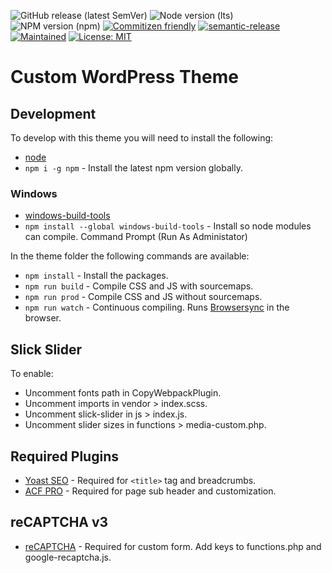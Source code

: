 ![GitHub release (latest SemVer)](https://img.shields.io/github/v/release/xbladex/custom)
![Node version (lts)](https://img.shields.io/badge/node-14.15.4-brightgreen)
![NPM version (npm)](https://img.shields.io/badge/npm-6.14.10-red)
[![Commitizen friendly](https://img.shields.io/badge/commitizen-friendly-brightgreen.svg)](http://commitizen.github.io/cz-cli/)
[![semantic-release](https://img.shields.io/badge/%20%20%F0%9F%93%A6%F0%9F%9A%80-semantic--release-e10079.svg)](https://github.com/semantic-release/semantic-release)
[![Maintained](https://img.shields.io/badge/maintained_by-Rich_Edmunds-blue)](https://www.richedmunds.com)
[![License: MIT](https://img.shields.io/badge/License-MIT-yellow.svg)](https://opensource.org/licenses/MIT)

# Custom WordPress Theme

## Development

To develop with this theme you will need to install the following:

- [node](https://nodejs.org/)
- `npm i -g npm` - Install the latest npm version globally.

### Windows

- [windows-build-tools](https://github.com/felixrieseberg/windows-build-tools)
- `npm install --global windows-build-tools` - Install so node modules can compile. Command Prompt (Run As Administator)

In the theme folder the following commands are available:

- `npm install` - Install the packages.
- `npm run build` - Compile CSS and JS with sourcemaps.
- `npm run prod` - Compile CSS and JS without sourcemaps.
- `npm run watch` - Continuous compiling. Runs [Browsersync](https://www.browsersync.io/docs) in the browser.

## Slick Slider

To enable:

- Uncomment fonts path in CopyWebpackPlugin.
- Uncomment imports in vendor > index.scss.
- Uncomment slick-slider in js > index.js.
- Uncomment slider sizes in functions > media-custom.php.

## Required Plugins

- [Yoast SEO](https://wordpress.org/plugins/wordpress-seo/) - Required for `<title>` tag and breadcrumbs.
- [ACF PRO](https://www.advancedcustomfields.com/pro/) - Required for page sub header and customization.

## reCAPTCHA v3

- [reCAPTCHA](https://www.google.com/recaptcha) - Required for custom form. Add keys to functions.php and google-recaptcha.js.
